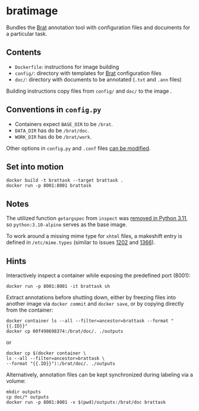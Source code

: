 
# bratimage

Bundles the [Brat](http://http://brat.nlplab.org/) annotation tool
with configuration files and documents for a particular task. 

## Contents
 * `Dockerfile`: instructions for image building
 * `config/`: directory with templates for [Brat](http://http://brat.nlplab.org/) configuration files
 * `doc/`: directory with documents to be annotated (`.txt` and `.ann` files)

Building instructions copy files from `config/` and `doc/` to the image . 

## Conventions in `config.py`
 * Containers expect `BASE_DIR` to be `/brat`. 
 * `DATA_DIR` has do be `/brat/doc`. 
 * `WORK_DIR` has do be `/brat/work`.
 
Other options in `config.py` and `.conf` files [can be modified](https://brat.nlplab.org/configuration.html). 

## Set into motion

```
docker build -t brattask --target brattask .
docker run -p 8001:8001 brattask
```

## Notes

The utilized function `getargspec` from `inspect` 
was [removed in Python 3.11](https://docs.python.org/3/whatsnew/3.11.html#removed), 
so `python:3.10-alpine` serves as the base image. 

To work around a missing mime type for `xhtml` files, 
a makeshift entry is defined in `/etc/mime.types` 
(similar to issues [1202](https://github.com/nlplab/brat/issues/1202)
and [1366](https://github.com/nlplab/brat/issues/1366)). 

## Hints

Interactively inspect a container while exposing the predefined port (8001):
```
docker run -p 8001:8001 -it brattask sh
```

Extract annotations before shutting down, 
either by freezing files into another image via
 `docker commit` and `docker save`, or by copying directly from the container: 
```
docker container ls --all --filter=ancestor=brattask --format "{{.ID}}"
docker cp 00f498698374:/brat/doc/. ./outputs
```
or 
```
docker cp $(docker container \
ls --all --filter=ancestor=brattask \
--format "{{.ID}}"):/brat/doc/. ./outputs
```
Alternatively, annotation files can be kept synchronized 
during labeling via a volume: 
```
mkdir outputs
cp doc/* outputs
docker run -p 8001:8001 -v $(pwd)/outputs:/brat/doc brattask
```
